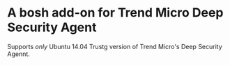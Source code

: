 # A bosh add-on for Trend Micro Deep Security Agent

Supports *_only_* Ubuntu 14.04 Trustg version of Trend Micro's Deep Security Agennt.
